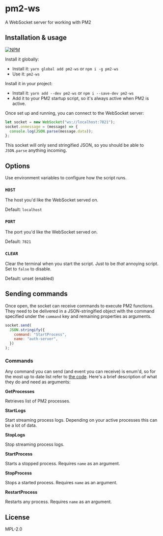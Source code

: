 # pm2-ws

A WebSocket server for working with PM2

## Installation & usage

[![NPM](https://nodei.co/npm/pm2-ws.png?downloads=true&downloadRank=true)](https://nodei.co/npm/pm2-ws/)

Install it globally:

- Install it: `yarn global add pm2-ws` or `npm i -g pm2-ws`
- Use it: `pm2-ws`

Install it in your project:

- Install it: `yarn add --dev pm2-ws` or `npm i --save-dev pm2-ws`
- Add it to your PM2 startup script, so it's always active when PM2 is active.

Once set up and running, you can connect to the WebSocket server:

```javascript
let socket = new WebSocket("ws://localhost:7821");
socket.onmessage = (message) => {
  console.log(JSON.parse(message.data));
};
```

This socket will only send stringified JSON, so you should be able to `JSON.parse` anything incoming.

## Options

Use environment variables to configure how the script runs.

### `HOST`

The host you'd like the WebSocket served on.

Default: `localhost`

### `PORT`

The port you'd like the WebSocket served on.

Default: `7821`

### `CLEAR`

Clear the terminal when you start the script. Just to be _that_ annoying script. Set to `false` to disable.

Default: unset (enabled)

## Sending commands

Once open, the socket can receive commands to execute PM2 functions. They need to be delivered in a JSON-stringified object with the command specified under the `command` key and remaining properties as arguments.

```javascript
socket.send(
  JSON.stringify({
    command: "StartProcess",
    name: "auth-server",
  })
);
```

### Commands

Any command you can send (and event you can receive) is enum'd, so for the most up to date list refer to [the code](./src/index.ts). Here's a brief description of what they do and need as arguments:

**GetProcesses**

Retrieves list of PM2 processes.

**StartLogs**

Start streaming process logs. Depending on your active processes this can be a lot of data.

**StopLogs**

Stop streaming process logs.

**StartProcess**

Starts a stopped process. Requires `name` as an argument.

**StopProcess**

Stops a started process. Requires `name` as an argument.

**RestartProcess**

Restarts any process. Requires `name` as an argument.

## License

MPL-2.0
